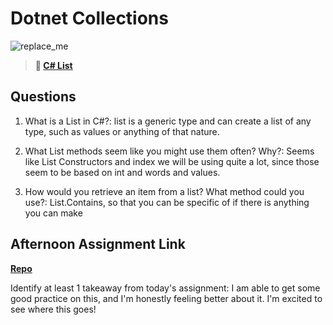 # Dotnet Collections

![replace_me](https://codeworks.blob.core.windows.net/public/assets/img/illustrations/placeholder.svg)

> **📖 [C# List](https://codeworksacademy.com/fs-student-guide/resources/wk10/02-List-Methods)**

## Questions

1. What is a List in C#?: list is a generic type and can create a list of any type, such as values or anything of that nature.

2. What List methods seem like you might use them often? Why?: Seems like List Constructors and index we will be using quite a lot, since those seem to be based on int and words and values.

3. How would you retrieve an item from a list? What method could you use?: List.Contains, so that you can be specific of if there is anything you can make

## Afternoon Assignment Link

**[Repo](https://github.com/LucasPlummer/GregslistSharp)**

Identify at least 1 takeaway from today's assignment: I am able to get some good practice on this, and I'm honestly feeling better about it. I'm excited to see where this goes! 
